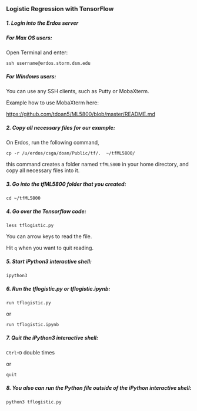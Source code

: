 ### Logistic Regression with TensorFlow

##### 1. Login into the Erdos server

##### For Max OS users:

Open Terminal and enter:

`ssh username@erdos.storm.dsm.edu`

##### For Windows users:

You can use any SSH clients, such as Putty or MobaXterm.

Example how to use MobaXterm here: 

https://github.com/tdoan5/ML5800/blob/master/README.md


##### 2. Copy all necessary files for our example:

On Erdos, run the following command,

`cp -r /u/erdos/csga/doan/Public/tf/.  ~/tfML5800/`

this command creates a folder named `tfML5800` in your home directory, and copy all necessary files into it.

##### 3. Go into the *tfML5800* folder that you created:

`cd ~/tfML5800`

##### 4. Go over the Tensorflow code:

`less tflogistic.py`

You can arrow keys to read the file.

Hit `q` when you want to quit reading.

##### 5. Start iPython3 interactive shell:

`ipython3`

##### 6. Run the *tflogistic.py* or *tflogistic.ipynb*:

`run tflogistic.py`

or

`run tflogistic.ipynb`

##### 7. Quit the iPython3 interactive shell:

`Ctrl+D` double times

or 

`quit`

##### 8. You also can run the Python file outside of the iPython interactive shell:

`python3 tflogistic.py`
